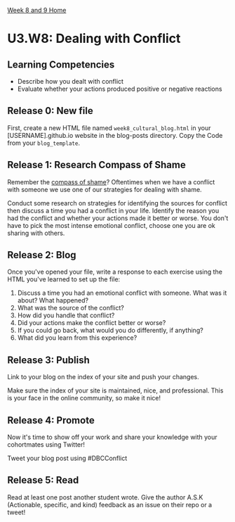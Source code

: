 [Week 8 and 9 Home](../)

# U3.W8: Dealing with Conflict

## Learning Competencies
- Describe how you dealt with conflict
- Evaluate whether your actions produced positive or negative reactions

## Release 0: New file

First, create a new HTML file named `week8_cultural_blog.html` in your [USERNAME].github.io website in the blog-posts directory. Copy the Code from your `blog_template`.

## Release 1: Research Compass of Shame
Remember the [compass of shame](http://southdown.on.ca/publications/articles/Compass-of-Shame.pdf)? Oftentimes when we have a conflict with someone we use one of our strategies for dealing with shame.

Conduct some research on strategies for identifying the sources for conflict then discuss a time you had a conflict in your life. Identify the reason you had the conflict and whether your actions made it better or worse. You don't have to pick the most intense emotional conflict, choose one you are ok sharing with others.

## Release 2: Blog

Once you've opened your file, write a response to each exercise using the HTML you've learned to set up the file:

1. Discuss a time you had an emotional conflict with someone. What was it about? What happened?
2. What was the source of the conflict?
3. How did you handle that conflict?
4. Did your actions make the conflict better or worse?
5. If you could go back, what would you do differently, if anything?
6. What did you learn from this experience?

## Release 3: Publish
Link to your blog on the index of your site and push your changes.

Make sure the index of your site is maintained, nice, and professional. This is your face in the online community, so make it nice!

## Release 4: Promote

Now it's time to show off your work and share your knowledge with your cohortmates using Twitter!

Tweet your blog post using #DBCConflict

## Release 5: Read

Read at least one post another student wrote. Give the author A.S.K (Actionable, specific, and kind) feedback as an issue on their repo or a tweet!

